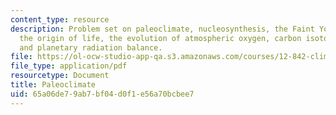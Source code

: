 ```yaml
---
content_type: resource
description: Problem set on paleoclimate, nucleosynthesis, the Faint Young Sun Paradox,
  the origin of life, the evolution of atmospheric oxygen, carbon isotope systematics,
  and planetary radiation balance.
file: https://ol-ocw-studio-app-qa.s3.amazonaws.com/courses/12-842-climate-physics-and-chemistry-fall-2008/65a06de79ab7bf04d0f1e56a70bcbee7_ps1.pdf
file_type: application/pdf
resourcetype: Document
title: Paleoclimate
uid: 65a06de7-9ab7-bf04-d0f1-e56a70bcbee7
---
```

